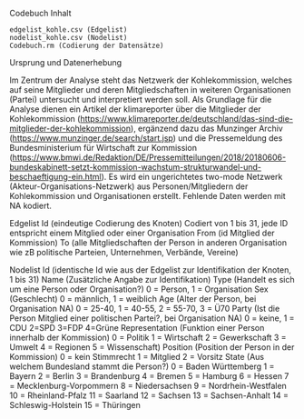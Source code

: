 Codebuch 
Inhalt

    edgelist_kohle.csv (Edgelist)
    nodelist_kohle.csv (Nodelist)
    Codebuch.rm (Codierung der Datensätze)

Ursprung und Datenerhebung

Im Zentrum der Analyse steht das Netzwerk der Kohlekommission, welches auf seine Mitglieder und deren Mitgliedschaften in weiteren Organisationen (Partei) untersucht und interpretiert werden soll. Als Grundlage für die Analyse dienen ein Artikel der klimareporter über die Mitglieder der Kohlekommission (https://www.klimareporter.de/deutschland/das-sind-die-mitglieder-der-kohlekommission), ergänzend dazu das Munzinger Archiv (https://www.munzinger.de/search/start.jsp) und die Pressemeldung des Bundesministerium für Wirtschaft zur Kommission (https://www.bmwi.de/Redaktion/DE/Pressemitteilungen/2018/20180606-bundeskabinett-setzt-kommission-wachstum-strukturwandel-und-beschaeftigung-ein.html).
Es wird ein ungerichtetes two-mode Netzwerk (Akteur-Organisations-Netzwerk) aus Personen/Mitgliedern der Kohlekommission und Organisationen erstellt. Fehlende Daten werden mit NA kodiert.

Edgelist
Id 
(eindeutige Codierung des Knoten)
Codiert von 1 bis 31, jede ID entspricht einem Mitglied oder einer Organisation
From (id Mitglied der Kommission)
To (alle Mitgliedschaften der Person in anderen Organisation wie zB politische Parteien, Unternehmen, Verbände, Vereine)

Nodelist
Id
(identische Id wie aus der Edgelist zur Identifikation der Knoten, 1 bis 31)
Name (Zusätzliche Angabe zur Identifikation)
Type (Handelt es sich um eine Person oder Organisation?)
0 = Person, 
1 = Organisation
Sex (Geschlecht)
0 = männlich, 
1 = weiblich
Age (Alter der Person, bei Organisation NA)
0 = 25-40,
1 = 40-55, 
2 = 55-70, 
3 = Ü70
Party (Ist die Person Mitglied einer politischen Partei?, bei Organisation NA)
0 = keine,
1 = CDU
2=SPD
3=FDP
4=Grüne
Representation (Funktion einer Person innerhalb der Kommission)
0 = Politik
1 = Wirtschaft 
2 = Gewerkschaft
3 = Umwelt 
4 = Regionen
5 = Wissenschaft)
Position (Position der Person in der Kommission)
0 = kein Stimmrecht 
1 = Mitglied
2 = Vorsitz
State (Aus welchem Bundesland stammt die Person?)
0 = Baden Württemberg
1 = Bayern
2 = Berlin
3 = Brandenburg
4 = Bremen
5 = Hamburg
6 = Hessen
7 = Mecklenburg-Vorpommern
8 = Niedersachsen
9 = Nordrhein-Westfalen
10 = Rheinland-Pfalz
11 = Saarland
12 = Sachsen
13 = Sachsen-Anhalt
14 = Schleswig-Holstein
15 = Thüringen



